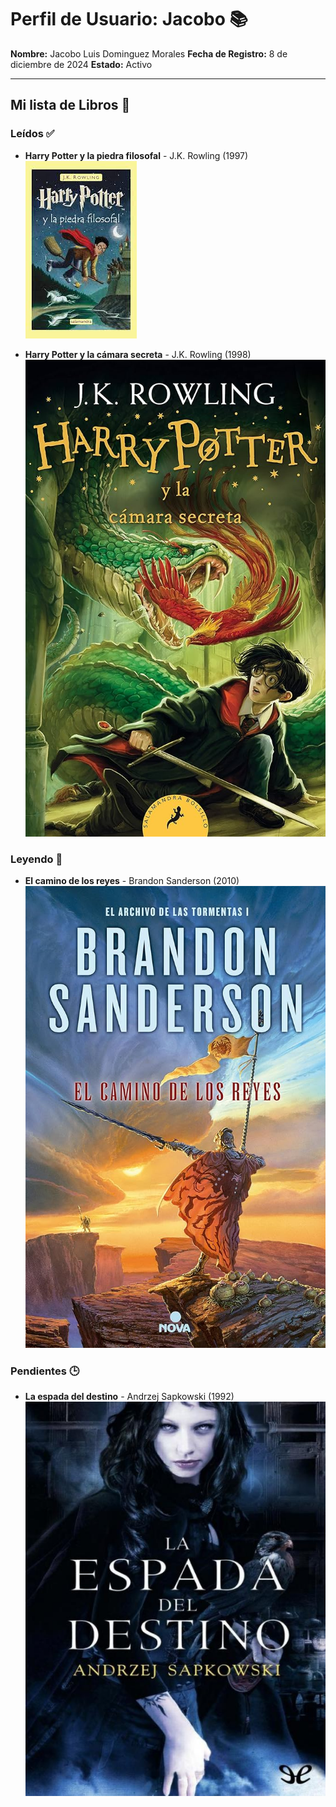 # Perfil de Usuario: Jacobo 📚

**Nombre:** Jacobo Luis Dominguez Morales
**Fecha de Registro:** 8 de diciembre de 2024
**Estado:** Activo

---

## Mi lista de Libros 📖

### Leídos ✅
- **Harry Potter y la piedra filosofal** - J.K. Rowling (1997)
  ![Harry Potter y la piedra filosofal](/imagenes/Harry%20Potter%20y%20la%20piedra%20filosofal.jpg)

- **Harry Potter y la cámara secreta** - J.K. Rowling (1998)
  ![Harry Potter y la cámara secreta](/imagenes/Harry%20Potter%20y%20la%20camara%20secreta.jpg)

### Leyendo 📖
- **El camino de los reyes** - Brandon Sanderson (2010)
  ![El camino de los reyes](/imagenes/El%20camino%20de%20los%20reyes.jpg)

### Pendientes 🕒
- **La espada del destino** - Andrzej Sapkowski (1992)
  ![La espada del destino](/imagenes/La%20Espada%20del%20Destino.jpg)